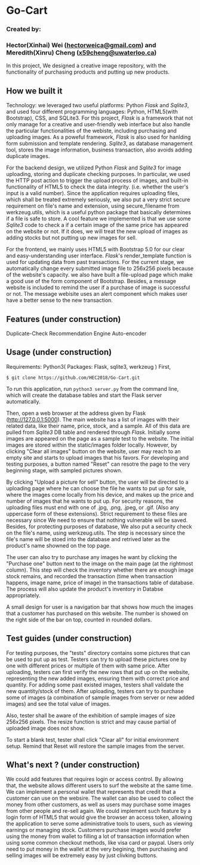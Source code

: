 # Go-Cart
### Created by:
### Hector(Xinhai) Wei (hectorweica@gmail.com) and Meredith(Xinru) Cheng (x59cheng@uwaterloo.ca)

In this project, We designed a creative image repository, with the functionality of purchasing products and putting up new products.

## How we built it

Technology: we leveraged two useful platforms: Python _Flask_ and  _Sqlite3_, and used four different programming languages: Python, HTML5(with Bootstrap), CSS, and SQLite3. 
For this project, _Flask_ is a framework that not only manage for a creative and user-friendly web interface but also handle the particular functionalities of the webiste, including purchasing and uploading images. As a poweful framework, _Flask_ is also used for hanlding form submission and template rendering. _Sqlite3_, as database management tool, stores the image information, business transaction, also avoids adding duplicate images.

For the backend design, we utilized Python _Flask_ and _Sqlite3_ for image uploading, storing and duplicate checking purposes. In particular, we used the HTTP post action to trigger the upload process of images, and built-in functionality of HTML5 to check the data integrity. (i.e. whether the user's input is a valid number). Since the application requires uploading files, which shall be treated extremely seriously, we also put a very strict secure requirement on file's name and extension, using secure_filename from werkzeug.utils, which is a useful python package that basically determines if a file is safe to store. A cool feature we implemented is that we use some _Sqlite3_ code to check a if a certain image of the same price has appeared on the website or not. If it does, we will treat the new upload of images as adding stocks but not putting up new images for sell.   

For the frontend, we mainly uses HTML5 with Bootstrap 5.0 for our clear and easy-understanding user interface. _Flask_'s render_template function is used for updating data from past transactions. For the current stage, we automatically change every submitted image file to 256x256 pixels because of the website's capacity. we also have built a file-upload page which make a good use of the form component of Bootstrap. Besides, a message website is included to remind the user if a purchase of image is successful or not. The message webisite uses an alert component which makes user have a better sense to the new transaction.

## Features (under construction)
Duplicate-Check
Recommendation Engine
Auto-encoder

## Usage (under construction)


Requirements: Python3( Packages: Flask, sqlite3, werkzeug )
First,

    $ git clone https://github.com/HEC2018/Go-Cart.git

To run this application, run `python3 server.py` from the command line, which will create the database tables and start the Flask server automatically.

Then, open a web browser at the address given by Flask (http://127.0.0.1:5000). The main website has a list of images with their related data, like their name, price, stock, and a sample. All of this data are pulled from _Sqlite3_ DB table and rendered through _Flask_. Initially some images are appeared on the page as a sample test to the website. The initial images are stored within the static/images folder locally. However, by clicking "Clear all images" button on the website, user may reach to an empty site and starts to upload images that his favors. For developing and testing purposes, a button named "Reset" can resotre the page to the very beginning stage, with sampled pictures shown.

By clicking "Upload a picture for sell" button, the user will be directed to a uploading page where he can choose the file he wants to put up for sale, where the images come locally from his device, and makes up the price and number of images that he wants to put up. For security reasons, the uploading files must end with one of .jpg, .png, .jpeg, or .gif. (Also any uppercase form of these extensions). Strict requirement to these files are necessary since We need to ensure that nothing vulnerable will be saved. Besides, for protecting purposes of database, We also put a security check on the file's name, using werkzeug.utils. The step is necessary since the file's name will be stoed into the database and retrived later as the product's name showned on the top page. 

The user can also try to purchase any images he want by clicking the "Purchase one" button next to the image on the main page (at the rightmost column). This step will
check the inventory whether there are enough image stock remains, and recorded the transaction (time when transaction happens, image name, price of image) in the transactions table of database. The process will also update the product's inventory in Databse appropriately. 

A small design for user is a navigation bar that shows how much the images that a customer has purchased on this website. The number is showed on the right side of the bar on top, counted in rounded dollars. 

## Test guides (under construction)

For testing purposes, the "tests" directory contains some pictures that can be used to put up as test. Testers can try to upload these pictures one by one with different prices or multiple of them with same price. After uploading, testers can first verify the new rows that put up on the website, representing the new added images, ensuring them with correct price and quantity. For adding some past existed images, testers shall validate the new quantity/stock of them. After uploading, testers can try to purchase some of images (a combination of sample images from server or new added images) and see the total value of images.

Also, tester shall be aware of the exhibition of sample images of size 256x256 pixels. The resize function is strict and may cause partial of uploaded image does not show.

To start a blank test, tester shall click "Clear all" for initial environment setup. Remind that Reset will restore the sample images from the server.

## What's next ? (under construction)

We could add features that requires login or access control. By allowing that, the website allows different users to surf the website at the same time. We can implement a personal wallet that represents that credit that a customer can use on the websire. The wallet can also be used to collect the money from other customers, as well as users may purchase some images from other people and re-sell again. We could implement such feature by a login form of HTML5 that would give the browser an access token, allowing the application to serve some administrative tools to users, such as viewing earnings or managing stock. Customers purchase images would prefer using the money from wallet to filling a lot of transaction information when using some common checkout methods, like visa card or paypal. Users only need to put money in the wallet at the very begining, then purchasing and selling images will be extremely easy by just clivking buttons. 
